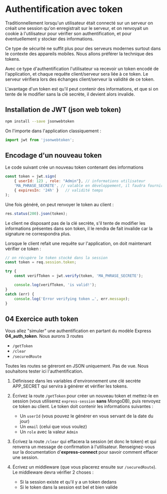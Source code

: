 # Authentification avec token

Traditionnellement lorsqu'un utilisateur était connecté sur un serveur on créait une session qu'on enregistrait sur le serveur, et on renvoyait un cookie à l'utilisateur pour vérifier son authentification, et pour éventuellement y stocker des informations.

Ce type de sécurité ne suffit plus pour des serveurs modernes surtout dans le contexte des appareils mobiles. Nous allons préférer la technique des tokens.

Avec ce type d'authentification l'utilisateur va recevoir un token encodé de l'application, et chaque requête client/serveur sera liée à ce token. Le serveur vérifiera lors des échanges client/serveur la validité de ce token.

L'avantage d'un token est qu'il peut contenir des informations, et que si on tente de le modifier sans la clé secrète, il devient alors invalide.

## Installation de JWT (json web token)

```bash
npm install --save jsonwebtoken
```

On l'importe dans l'application classiquement :

```js
import jwt from 'jsonwebtoken';
```

## Encodage d'un nouveau token

Le code suivant crée un nouveau token contenant des informations

```js
const token = jwt.sign(  
    { userId: 123 , role: "Admin"}, // informations utilisateur 
    'MA_PHRASE_SECRETE', // valable en développement, il faudra fournir lors de la production une chaîne plus longue
    { expiresIn: '24h' }   // validité temps
);
```

Une fois généré, on peut renvoyer le token au client :

```js
res.status(200).json(token);
```

Le client ne disposant pas de la clé secrète, s'il tente de modifier les informations présentes dans son token, il le rendra de fait invalide car la signature ne correspondra plus.

Lorsque le client refait une requête sur l'application, on doit maintenant vérifier ce token :

```js
// on récupère le token stocké dans la session
const token = req.session.token;

try {
    const verifToken = jwt.verify(token, 'MA_PHRASE_SECRETE');

    console.log(verifToken, 'is valid!');
}
catch (err) {
    console.log('Error verifying token …', err.message);
}
```

## 04 Exercice auth token

Vous allez "simuler" une authentification en partant du modèle Express **04_auth_token**. Nous aurons 3 routes 

- `/getToken` 
- `/clear` 
- `/securedRoute`

Toutes les routes se géreront en JSON uniquement. Pas de vue. Nous souhaitons tester ici l'authentification.

1. Définissez dans les variables d'environnement une clé secrète APP_SECRET qui servira à générer et vérifier les tokens.

2. Écrivez la route `/getToken` pour créer un nouveau token et mettez-le en session (vous utiliserez `express-session` **sans** MongoDB), puis renvoyez ce token au client.
Le token doit contenir les informations suivantes :
    - Un `userId` (vous pouvez le générer en vous servant de la date du jour)
    - Un `email` (celui que vous voulez)
    - Un `role` avec la valeur `Admin`

3. Écrivez la route `/clear` qui effacera la session (et donc le token) et qui renverra un message de confirmation à l'utilisateur. Renseignez-vous sur la documentation d'**express-connect** pour savoir comment effacer une session.

4. Écrivez un middleware (que vous placerez ensuite sur `/securedRoute`). Le middleware devra vérifier 2 choses :
    - Si la session existe et qu'il y a un token dedans
    - Si le token dans la session est bel et bien valide

